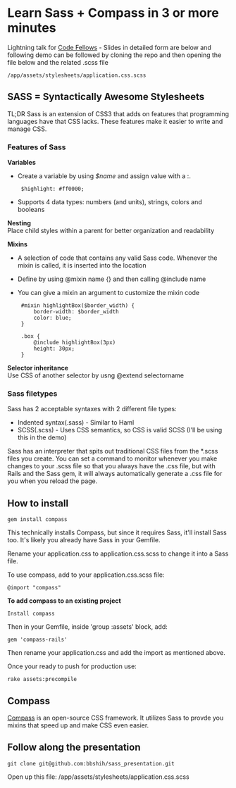 # Learn Sass + Compass in 3 or more minutes

Lightning talk for [Code Fellows](http://www.codefellows.org) - Slides in detailed form are below and following demo can be followed by cloning the repo and then opening the file below and the related .scss file

    /app/assets/stylesheets/application.css.scss

## SASS = Syntactically Awesome Stylesheets
TL;DR Sass is an extension of CSS3 that adds on features that programming languages have that CSS lacks. These features make it easier to write and manage CSS.

### Features of Sass  
**Variables**
 - Create a variable by using _$name_ and assign value with a :. 
 
        $highlight: #ff0000;

 - Supports 4 data types: numbers (and units), strings, colors and booleans
  
**Nesting**  
 Place child styles within a parent for better organization and readability

**Mixins**
 - A selection of code that contains any valid Sass code. Whenever the mixin is called, it is inserted into the location
 - Define by using @mixin name {} and then calling @include name
 - You can give a mixin an argument to customize the mixin code

        #mixin highlightBox($border_width) {
            border-width: $border_width
            color: blue;
        }
        
        .box {
            @include highlightBox(3px)
            height: 30px;
        }
    
**Selector inheritance**  
Use CSS of another selector by usng @extend selectorname

### Sass filetypes
Sass has 2 acceptable syntaxes with 2 different file types:
  - Indented syntax(.sass) - Similar to Haml
  - SCSS(.scss) - Uses CSS semantics, so CSS is valid SCSS (I'll be using this in the demo)

Sass has an interpreter that spits out traditional CSS files from the *.scss files you create. You can set a command to monitor whenever you make changes to your .scss file so that you always have the .css file, but with Rails and the Sass gem, it will always automatically generate a .css file for you when you reload the page.

## How to install

    gem install compass
This technically installs Compass, but since it requires Sass, it'll install Sass too. It's likely you already have Sass in your Gemfile.

Rename your application.css to application.css.scss to change it into a Sass file.

To use compass, add to your application.css.scss file:

    @import "compass"

**To add compass to an existing project**

    Install compass

Then in your Gemfile, inside 'group :assets' block, add:

    gem 'compass-rails'

Then rename your application.css and add the import as mentioned above.

Once your ready to push for production use:

    rake assets:precompile

## Compass

[Compass](http://compass-style.org/) is an open-source CSS framework. It utilizes Sass to provde you mixins that speed up and make CSS even easier.

## Follow along the presentation

    git clone git@github.com:bbshih/sass_presentation.git

Open up this file: /app/assets/stylesheets/application.css.scss
